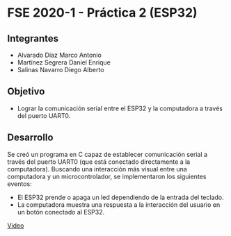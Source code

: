 # FSE 2020-1 - Práctica 2 (ESP32)

## Integrantes
* Alvarado Díaz Marco Antonio
* Martínez Segrera Daniel Enrique
* Salinas Navarro Diego Alberto

## Objetivo
* Lograr la comunicación serial entre el ESP32 y la computadora a través del puerto UART0.

## Desarrollo
Se creó un programa en C capaz de establecer comunicación serial a través del puerto UART0 (que está conectado directamente a la computadora). Buscando una interacción más visual entre una computadora y un microcontrolador, se implementaron los siguientes eventos:
* El ESP32 prende o apaga un led dependiendo de la entrada del teclado.
* La computadora muestra una respuesta a la interacción del usuario en un botón conectado al ESP32.

[Video](https://www.youtube.com/watch?v=ymJQBChiaE4)
